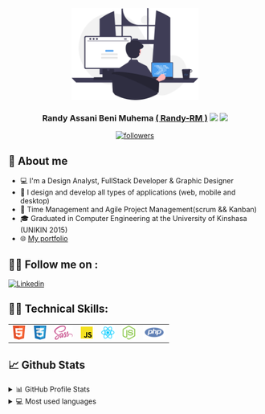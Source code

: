 <p align="center"><img width="50%" height="auto" src="./assets/undraw_programming_re_kg9v.svg" height="175px"/></p>

<h3 align="center"> Randy Assani Beni Muhema <a href="https://portfolio-assani-beni-randy.netlify.app/">( Randy-RM )</a> <img src="https://media.giphy.com/media/hvRJCLFzcasrR4ia7z/giphy.gif" width="28"> <img src="https://emojis.slackmojis.com/emojis/images/1531849430/4246/blob-sunglasses.gif?1531849430" width="28"/></h3>

<p align="center">
  <a href="https://github.com/Randy-RM"><img alt="followers" title="Follow me on Github" src="https://img.shields.io/github/followers/DenverCoder1?color=236ad3&style=for-the-badge&logo=github&label=Follow"/></a>
</p>

## 📖 About me

- 💻 I'm a Design Analyst, FullStack Developer & Graphic Designer 
- 🎨 I design and develop all types of applications (web, mobile and desktop)
- 📱 Time Management and Agile Project Management(scrum && Kanban)
- 🎓 Graduated in Computer Engineering at the University of Kinshasa (UNIKIN 2015)
- 🌐 <a href="https://portfolio-assani-beni-randy.netlify.app/" target="_blank">My portfolio </a>

## 🙋‍♂️ Follow me on :

<p align="left">

<a href="https://www.linkedin.com/in/randy-assani-beni-ab101216b/"><img alt="Linkedin" title="Linkedin" src="https://img.shields.io/badge/-Linkedin-0A66C2?style=for-the-badge&logo=Linkedin&logoColor=white"/></a>

</p>

## 👨‍💻 Technical Skills:

<table>
    <tbody>
        <tr>
            <td>
              <img alt="Html 5" title="Html 5" height="28px" src="./assets/html5.png" />
            </td>
            <td>
              <img alt="Css 3" title="Css 3" height="28px" src="./assets/css3.png" />
            </td>
            <td>
              <img alt="Sass" title="Sass" height="28px" src="./assets/sass.png" />
            </td>
            <td>
              <img alt="javascript" title="javascript" height="28px" src="./assets/javascript.png" />
            </td>
            <td>
              <img alt="React" title="React" height="28px" src="./assets/react.png" />
            </td>
            <td>
              <img alt="Node" title="Node" height="28px" src="./assets/node.png" />
            </td>
            <td>
              <img alt="Php" title="Php" height="28px" src="./assets/php.png" />
            </td>
        </tr>
    </tbody>
</table>

## 📈 Github Stats

<!-- https://github.com/anuraghazra/github-readme-stats -->
<details>
  <summary>📊 GitHub Profile Stats</summary>
  <br/>
  <a href="https://github.com/anuraghazra/github-readme-stats"><img alt="DenverCoder1's Github Stats" src="https://github-readme-stats.vercel.app/api?username=Randy-RM&show_icons=true&count_private=true&hide=" /></a>
</details>

<details> 
  <summary>💻 Most used languages</summary>
  <br/>
  <a href="https://github.com/anuraghazra/github-readme-stats"><img alt="DenverCoder1's Top Languages" src="https://github-readme-stats.vercel.app/api/top-langs/?username=Randy-RM&langs_count=10&layout=compact#" /></a>
  <br/>
  <b>notice :</b> This graph is only a measure of the languages that make up my public code on GitHub and does not reflect my experience or skill level.
</details>

<!--
**Randy-RM/Randy-RM** is a ✨ _special_ ✨ repository because its `README.md` (this file) appears on your GitHub profile.

Here are some ideas to get you started:

- 🔭 I’m currently working on ...
- 🌱 I’m currently learning ...
- 👯 I’m looking to collaborate on ...
- 🤔 I’m looking for help with ...
- 💬 Ask me about ...
- 📫 How to reach me: ...
- 😄 Pronouns: ...
- ⚡ Fun fact: ...
-->
